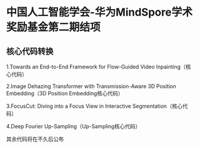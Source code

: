# 中国人工智能学会-华为MindSpore学术奖励基金第二期结项

## 核心代码转换
1.Towards an End-to-End Framework for Flow-Guided Video Inpainting（核心代码）

2.Image Dehazing Transformer with Transmission-Aware 3D Position Embedding（3D Position Embedding核心代码）

3.FocusCut: Diving into a Focus View in Interactive Segmentation（核心代码）

4.Deep Fourier Up-Sampling（Up-Sampling核心代码）

其余代码将在不久后公布
